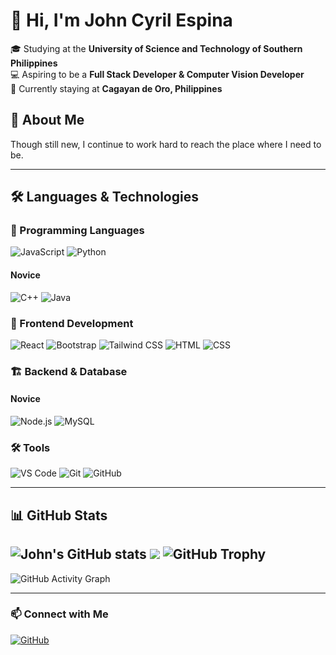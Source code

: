 # 👋 Hi, I'm John Cyril Espina  

🎓 Studying at the **University of Science and Technology of Southern Philippines**  
💻 Aspiring to be a **Full Stack Developer & Computer Vision Developer**  
📍 Currently staying at **Cagayan de Oro, Philippines**  

## 🌟 About Me  
Though still new, I continue to work hard to reach the place where I need to be.  

---

## 🛠 Languages & Technologies  

### 🚀 Programming Languages   
![JavaScript](https://img.shields.io/badge/JavaScript-F7DF1E?style=for-the-badge&logo=javascript&logoColor=black)  ![Python](https://img.shields.io/badge/Python-3776AB?style=for-the-badge&logo=python&logoColor=white)  
#### Novice  
![C++](https://img.shields.io/badge/C++-00599C?style=for-the-badge&logo=cplusplus&logoColor=white)  ![Java](https://img.shields.io/badge/Java-ED8B00?style=for-the-badge&logo=openjdk&logoColor=white)  

### 🎨 Frontend Development  
![React](https://img.shields.io/badge/React-20232A?style=for-the-badge&logo=react&logoColor=61DAFB)  ![Bootstrap](https://img.shields.io/badge/Bootstrap-7952B3?style=for-the-badge&logo=bootstrap&logoColor=white)  ![Tailwind CSS](https://img.shields.io/badge/Tailwind_CSS-38B2AC?style=for-the-badge&logo=tailwind-css&logoColor=white)  ![HTML](https://img.shields.io/badge/HTML-E34F26?style=for-the-badge&logo=html5&logoColor=white)  ![CSS](https://img.shields.io/badge/CSS-1572B6?style=for-the-badge&logo=css3&logoColor=white)  

### 🏗 Backend & Database  
#### Novice  
![Node.js](https://img.shields.io/badge/Node.js-43853D?style=for-the-badge&logo=node.js&logoColor=white)  ![MySQL](https://img.shields.io/badge/MySQL-4479A1?style=for-the-badge&logo=mysql&logoColor=white)  

### 🛠 Tools  
![VS Code](https://img.shields.io/badge/VS%20Code-007ACC?style=for-the-badge&logo=visual-studio-code&logoColor=white)  ![Git](https://img.shields.io/badge/Git-F05032?style=for-the-badge&logo=git&logoColor=white)  ![GitHub](https://img.shields.io/badge/GitHub-181717?style=for-the-badge&logo=github&logoColor=white)  

---

## 📊 GitHub Stats 
![John's GitHub stats](https://github-readme-stats.vercel.app/api?username=6reenhorn&show_icons=true&theme=radical) ![](https://count.getloli.com/get/@6reenhorn?theme=rule34)
![GitHub Trophy](https://github-profile-trophy.vercel.app/?username=6reenhorn&theme=darkhub)
---
![GitHub Activity Graph](https://github-readme-activity-graph.vercel.app/graph?username=6reenhorn&theme=dracula)

---

### 📫 Connect with Me  
[![GitHub](https://img.shields.io/badge/GitHub-6reenhorn-181717?style=for-the-badge&logo=github)](https://github.com/6reenhorn)  
